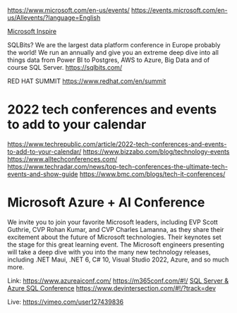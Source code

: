 https://www.microsoft.com/en-us/events/
https://events.microsoft.com/en-us/Allevents/?language=English

[Microsoft Inspire](https://myinspire.microsoft.com/home)

SQLBits?
We are the largest data platform conference in Europe probably the world! We run an annually and give you an extreme deep dive into all things data from Power BI to Postgres, AWS to Azure, Big Data and of course SQL Server.
https://sqlbits.com/

RED HAT SUMMIT
https://www.redhat.com/en/summit

# 2022 tech conferences and events to add to your calendar

https://www.techrepublic.com/article/2022-tech-conferences-and-events-to-add-to-your-calendar/
https://www.bizzabo.com/blog/technology-events
https://www.alltechconferences.com/
https://www.techradar.com/news/top-tech-conferences-the-ultimate-tech-events-and-show-guide
https://www.bmc.com/blogs/tech-it-conferences/

# Microsoft Azure + AI Conference

We invite you to join your favorite Microsoft leaders, including EVP Scott Guthrie, CVP Rohan Kumar, and CVP Charles Lamanna, as they share their excitement about the future of Microsoft technologies. Their keynotes set the stage for this great learning event. The Microsoft engineers presenting will take a deep dive with you into the many new technology releases, including .NET Maui, .NET 6, C# 10, Visual Studio 2022, Azure, and so much more.

Link: https://www.azureaiconf.com/
https://m365conf.com/#!/
[SQL Server & Azure SQL Conference](https://www.devintersection.com/#!/?track=sql)
https://www.devintersection.com/#!/?track=dev

Live: https://vimeo.com/user127439836
